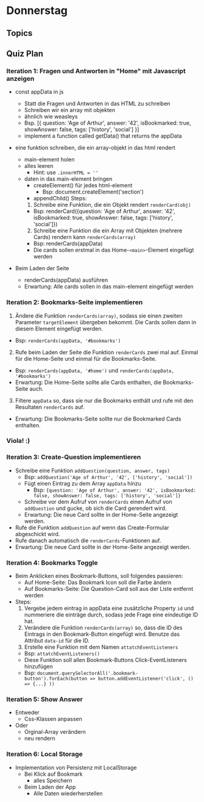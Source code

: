 <!-- markdownlint-disable -->

# Donnerstag

## Topics


## Quiz Plan

### Iteration 1: Fragen und Antworten in "Home" mit Javascript anzeigen

- const appData in js
  - Statt die Fragen und Antworten in das HTML zu schreiben
  - Schreiben wir ein array mit objekten
  - ähnlich wie weasleys
  - Bsp.
  [{
    question: 'Age of Arthur',
    answer: '42',
    isBookmarked: true,
    showAnswer: false,
    tags: ['history', 'social']
  }]
  - implement a function called getData() that returns the appData

- eine funktion schreiben, die ein array-objekt in das html rendert
  - main-element holen
  - alles leeren
    - Hint: use `.innerHTML = ''`
  - daten in das main-element bringen
    - createElement() für jedes html-element
      - Bsp: document.createElement('section')
    - appendChild()
  Steps:
    1. Schreibe eine Funktion, die ein Objekt rendert `renderCard(obj)`
      - Bsp: renderCard({question: 'Age of Arthur', answer: '42', isBookmarked: true, showAnswer: false, tags: ['history', 'social']})
    2. Schreibe eine Funktion die ein Array mit Objekten (mehrere Cards) rendern kann `renderCards(array)`
      - Bsp: renderCards(appData)
      - Die cards sollen erstmal in das Home-`<main>`-Element eingefügt werden

- Beim Laden der Seite
  - renderCards(appData) ausführen
  - Erwartung: Alle cards sollen in das main-element eingefügt werden


### Iteration 2: Bookmarks-Seite implementieren

1. Ändere die Funktion `renderCards(array)`, sodass sie einen zweiten Parameter `targetElement` übergeben bekommt. Die Cards sollen dann in diesem Element eingefügt werden.
  - Bsp: `renderCards(appData, '#bookmarks')`
2. Rufe beim Laden der Seite die Funktion `renderCards` zwei mal auf. Einmal für die Home-Seite und einmal für die Bookmarks-Seite.
  - Bsp: `renderCards(appData, '#home')` und `renderCards(appData, '#bookmarks')`
  - Erwartung: Die Home-Seite sollte alle Cards enthalten, die Bookmarks-Seite auch.
3. Filtere `appData` so, dass sie nur die Bookmarks enthält und rufe mit den Resultaten `renderCards` auf.
  - Erwartung: Die Bookmarks-Seite sollte nur die Bookmarked Cards enthalten.

### Viola! :)

### Iteration 3: Create-Question implementieren

- Schreibe eine Funktion `addQuestion(question, answer, tags)`
  - Bsp: `addQuestion('Age of Arthur', '42', ['history', 'social'])`
  - Fügt einen Eintrag zu dem Array `appData` hinzu
    - Bsp: `{question: 'Age of Arthur', answer: '42', isBookmarked: false, showAnswer: false, tags: ['history', 'social']}`
  - Schreibe vor dem Aufruf von `renderCards` einen Aufruf von `addQuestion` und gucke, ob sich die Card gerendert wird.
  - Erwartung: Die neue Card sollte in der Home-Seite angezeigt werden.
- Rufe die Funktion `addQuestion` auf wenn das Create-Formular abgeschickt wird.
- Rufe danach automatisch die `renderCards`-Funktionen auf.
- Erwartung: Die neue Card sollte in der Home-Seite angezeigt werden.

### Iteration 4: Bookmarks Toggle

- Beim Anklicken eines Bookmark-Buttons, soll folgendes passieren:
  - Auf Home-Seite: Das Bookmark Icon soll die Farbe ändern
  - Auf Bookmarks-Seite: Die Question-Card soll aus der Liste entfernt werden
- Steps:
  1. Vergebe jedem eintrag in appData eine zusätzliche Property `id` und nummeriere die einträge durch, sodass jede Frage eine eindeutige ID hat.
  2. Verändere die Funktion `renderCards(array)` so, dass die ID des Eintrags in den Bookmark-Button eingefügt wird. Benutze das Attribut `data-id` für die ID.
  3. Erstelle eine Funktion mit dem Namen `attatchEventListeners`
    - Bsp: `attatchEventListeners()`
    - Diese Funktion soll allen Bookmark-Buttons Click-EventListeners hinzufügen
    - Bsp: `document.querySelectorAll('.bookmark-button').forEach(button => button.addEventListener('click', () => {...} ))`
  
    
### Iteration 5: Show Answer 
- Entweder 
  - Css-Klassen anpassen
- Oder
  - Orginal-Array verändern
  - neu rendern

### Iteration 6: Local Storage
- Implementation von Persistenz mit LocalStorage
  - Bei Klick auf Bookmark
    - alles Speichern
  - Beim Laden der App
    - Alle Daten wiederherstellen


